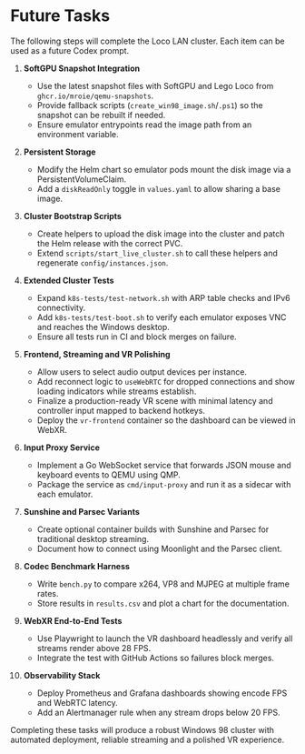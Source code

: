 # Future Tasks

The following steps will complete the Loco LAN cluster. Each item can be used as
a future Codex prompt.

1. **SoftGPU Snapshot Integration**
   - Use the latest snapshot files with SoftGPU and Lego Loco from `ghcr.io/mroie/qemu-snapshots`.
   - Provide fallback scripts (`create_win98_image.sh`/`.ps1`) so the snapshot can be rebuilt if needed.
   - Ensure emulator entrypoints read the image path from an environment variable.

2. **Persistent Storage**
   - Modify the Helm chart so emulator pods mount the disk image via a PersistentVolumeClaim.
   - Add a `diskReadOnly` toggle in `values.yaml` to allow sharing a base image.

3. **Cluster Bootstrap Scripts**
   - Create helpers to upload the disk image into the cluster and patch the Helm release with the correct PVC.
   - Extend `scripts/start_live_cluster.sh` to call these helpers and regenerate `config/instances.json`.

4. **Extended Cluster Tests**
   - Expand `k8s-tests/test-network.sh` with ARP table checks and IPv6 connectivity.
   - Add `k8s-tests/test-boot.sh` to verify each emulator exposes VNC and reaches the Windows desktop.
   - Ensure all tests run in CI and block merges on failure.

5. **Frontend, Streaming and VR Polishing**
   - Allow users to select audio output devices per instance.
   - Add reconnect logic to `useWebRTC` for dropped connections and show loading indicators while streams establish.
   - Finalize a production-ready VR scene with minimal latency and controller input mapped to backend hotkeys.
   - Deploy the `vr-frontend` container so the dashboard can be viewed in WebXR.

6. **Input Proxy Service**
   - Implement a Go WebSocket service that forwards JSON mouse and keyboard events to QEMU using QMP.
   - Package the service as `cmd/input-proxy` and run it as a sidecar with each emulator.

7. **Sunshine and Parsec Variants**
   - Create optional container builds with Sunshine and Parsec for traditional desktop streaming.
   - Document how to connect using Moonlight and the Parsec client.

8. **Codec Benchmark Harness**
   - Write `bench.py` to compare x264, VP8 and MJPEG at multiple frame rates.
   - Store results in `results.csv` and plot a chart for the documentation.

9. **WebXR End-to-End Tests**
   - Use Playwright to launch the VR dashboard headlessly and verify all streams render above 28 FPS.
   - Integrate the test with GitHub Actions so failures block merges.

10. **Observability Stack**
    - Deploy Prometheus and Grafana dashboards showing encode FPS and WebRTC latency.
    - Add an Alertmanager rule when any stream drops below 20 FPS.

Completing these tasks will produce a robust Windows 98 cluster with automated deployment, reliable streaming and a polished VR experience.


